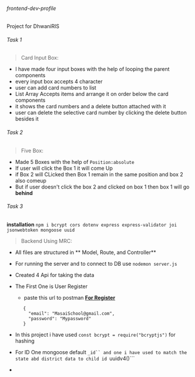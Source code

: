 ###### frontend-dev-profile

Project for DhwaniRIS

###### Task 1

> Card Input Box:

- I have made four input boxes with the help of looping the parent components
- every input box accepts 4 character
- user can add card numbers to list
- List Array Accepts items and arrange it on order below the card components
- it shows the card numbers and a delete button attached with it
- user can delete the selective card number by clicking the delete button besides it

###### Task 2

> Five Box:

- Made 5 Boxes with the help of `Position:absolute`
- If user will click the Box 1 it will come Up
- if Box 2 will CLicked then Box 1 remain in the same position and box 2 also comeup
- But if user doesn't click the box 2 and clicked on box 1 then box 1 will go **behind**

###### Task 3

**installation** 
   ```npm i bcrypt cors dotenv express express-validator joi jsonwebtoken mongoose uuid```

> Backend Using MRC:

- All files are structured in ** Model, Route, and Controller**
- For running the server and to connect to DB use ```nodemon server.js```
- Created 4 Api for taking the data
- The First One is User Register

  - paste this url to postman **[For Register](http://localhost:5000/api/register)**
  ```
     {
       "email": "MasaiSchool@gmail.com",
       "password": "Mypassword"
     }
  ```

- In this project i have used ```const bcrypt = require("bcryptjs")``` for hashing
- For ID One mongoose default ```_id`` and one i have used to match the state abd district data to child id ```uuidv4()```
-
  
